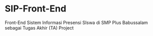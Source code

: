 # SIP-Front-End
Front-End Sistem Informasi Presensi SIswa di SMP Plus Babussalam sebagai Tugas Akhir (TA) Project
